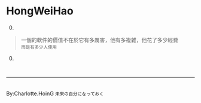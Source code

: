 # HongWeiHao

0. 
> 一個的軟件的價值不在於它有多厲害，他有多複雜，他花了多少經費  
<code>而是有多少人使用  </code>
  
0. 
>  
<code>  </code>
  
  
---
　　　　　　　　　　　　　　　　　　　　　　　　　　　　　　　　　　By:Charlotte.HoinG <code>未来の自分になっておく</code>
